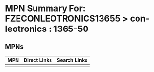 



# MPN Summary For: FZECONLEOTRONICS13655 > con-leotronics : 1365-50

## MPNs
  

|MPN|Direct Links|Search Links|
| :--- | :--- | :--- |
||||
